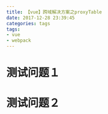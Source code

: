 ```yaml
---
title: 【vue】跨域解决方案之proxyTable  
date: 2017-12-28 23:39:45
categories: tags  
tags:
- vue
- webpack
---
```


# 测试问题１

# 测试问题２